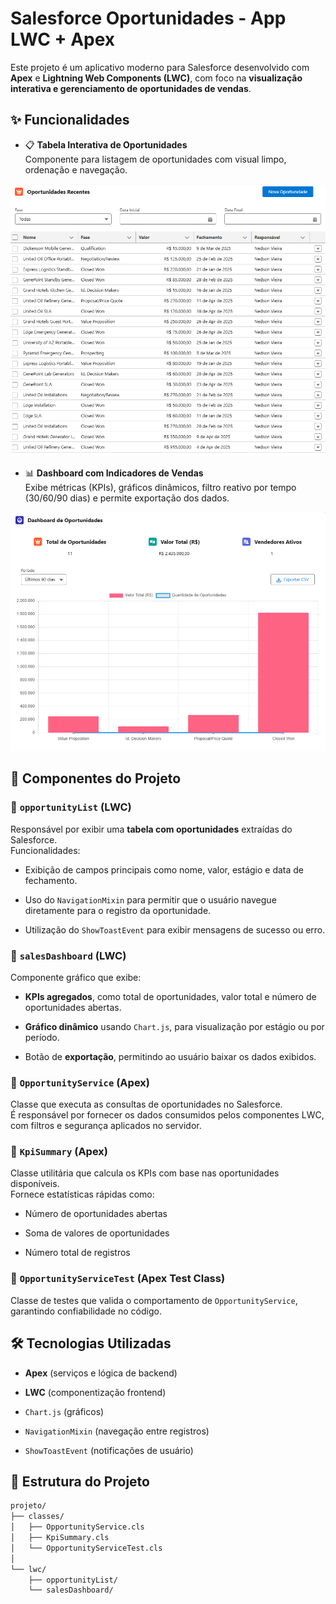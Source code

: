 # Salesforce Oportunidades - App LWC + Apex

Este projeto é um aplicativo moderno para Salesforce desenvolvido com **Apex** e **Lightning Web Components (LWC)**, com foco na **visualização interativa e gerenciamento de oportunidades de vendas**.

## ✨ Funcionalidades

- 📋 **Tabela Interativa de Oportunidades**  
    Componente para listagem de oportunidades com visual limpo, ordenação e navegação.
 
![Tabela Screenshot](img/table.png)
    
- 📊 **Dashboard com Indicadores de Vendas**  
    Exibe métricas (KPIs), gráficos dinâmicos, filtro reativo por tempo (30/60/90 dias) e permite exportação dos dados.

![Dashboard Screenshot](img/dashboard.png)

## 🧩 Componentes do Projeto

### 🔹 `opportunityList` (LWC)

Responsável por exibir uma **tabela com oportunidades** extraídas do Salesforce.  
Funcionalidades:

- Exibição de campos principais como nome, valor, estágio e data de fechamento.
    
- Uso do `NavigationMixin` para permitir que o usuário navegue diretamente para o registro da oportunidade.
    
- Utilização do `ShowToastEvent` para exibir mensagens de sucesso ou erro.
    

### 🔹 `salesDashboard` (LWC)

Componente gráfico que exibe:

- **KPIs agregados**, como total de oportunidades, valor total e número de oportunidades abertas.
    
- **Gráfico dinâmico** usando `Chart.js`, para visualização por estágio ou por período.
    
- Botão de **exportação**, permitindo ao usuário baixar os dados exibidos.
    

### 🔹 `OpportunityService` (Apex)

Classe que executa as consultas de oportunidades no Salesforce.  
É responsável por fornecer os dados consumidos pelos componentes LWC, com filtros e segurança aplicados no servidor.

### 🔹 `KpiSummary` (Apex)

Classe utilitária que calcula os KPIs com base nas oportunidades disponíveis.  
Fornece estatísticas rápidas como:

- Número de oportunidades abertas
    
- Soma de valores de oportunidades
    
- Número total de registros
    

### 🔹 `OpportunityServiceTest` (Apex Test Class)

Classe de testes que valida o comportamento de `OpportunityService`, garantindo confiabilidade no código.

## 🛠️ Tecnologias Utilizadas

- **Apex** (serviços e lógica de backend)
    
- **LWC** (componentização frontend)
    
- `Chart.js` (gráficos)
    
- `NavigationMixin` (navegação entre registros)
    
- `ShowToastEvent` (notificações de usuário)
    
## 📁 Estrutura do Projeto

```markdown
projeto/
├── classes/
│   ├── OpportunityService.cls
│   ├── KpiSummary.cls
│   └── OpportunityServiceTest.cls
│
└── lwc/
    ├── opportunityList/
    └── salesDashboard/
```
